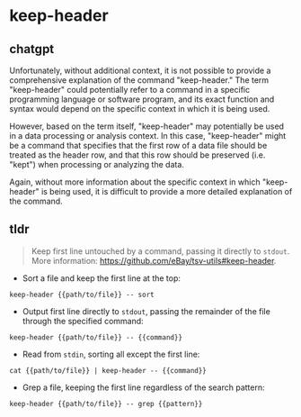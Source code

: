 # keep-header 
## chatgpt 
Unfortunately, without additional context, it is not possible to provide a comprehensive explanation of the command "keep-header." The term "keep-header" could potentially refer to a command in a specific programming language or software program, and its exact function and syntax would depend on the specific context in which it is being used. 

However, based on the term itself, "keep-header" may potentially be used in a data processing or analysis context. In this case, "keep-header" might be a command that specifies that the first row of a data file should be treated as the header row, and that this row should be preserved (i.e. "kept") when processing or analyzing the data. 

Again, without more information about the specific context in which "keep-header" is being used, it is difficult to provide a more detailed explanation of the command. 

## tldr 
 
> Keep first line untouched by a command, passing it directly to `stdout`.
> More information: <https://github.com/eBay/tsv-utils#keep-header>.

- Sort a file and keep the first line at the top:

`keep-header {{path/to/file}} -- sort`

- Output first line directly to `stdout`, passing the remainder of the file through the specified command:

`keep-header {{path/to/file}} -- {{command}}`

- Read from `stdin`, sorting all except the first line:

`cat {{path/to/file}} | keep-header -- {{command}}`

- Grep a file, keeping the first line regardless of the search pattern:

`keep-header {{path/to/file}} -- grep {{pattern}}`

